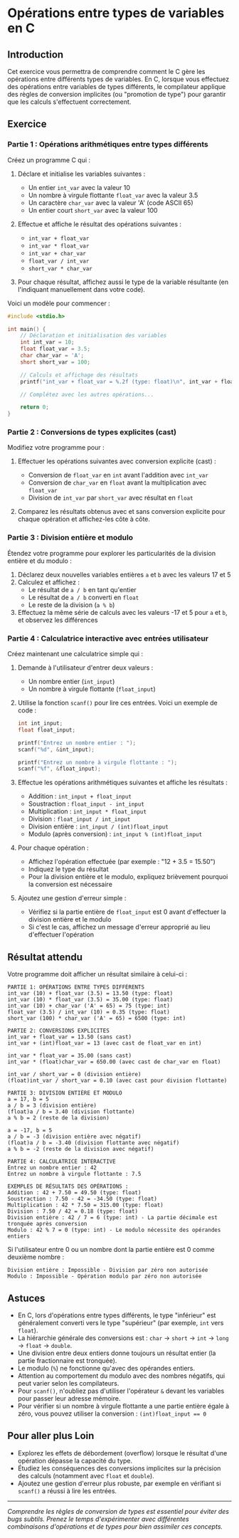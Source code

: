 # Opérations entre types de variables en C

## Introduction

Cet exercice vous permettra de comprendre comment le C gère les opérations entre différents types de variables. En C, lorsque vous effectuez des opérations entre variables de types différents, le compilateur applique des règles de conversion implicites (ou "promotion de type") pour garantir que les calculs s'effectuent correctement.

## Exercice

### Partie 1 : Opérations arithmétiques entre types différents

Créez un programme C qui :

1. Déclare et initialise les variables suivantes :

   - Un entier `int_var` avec la valeur 10
   - Un nombre à virgule flottante `float_var` avec la valeur 3.5
   - Un caractère `char_var` avec la valeur 'A' (code ASCII 65)
   - Un entier court `short_var` avec la valeur 100

2. Effectue et affiche le résultat des opérations suivantes :

   - `int_var + float_var`
   - `int_var * float_var`
   - `int_var + char_var`
   - `float_var / int_var`
   - `short_var * char_var`

3. Pour chaque résultat, affichez aussi le type de la variable résultante (en l'indiquant manuellement dans votre code).

Voici un modèle pour commencer :

```c
#include <stdio.h>

int main() {
    // Déclaration et initialisation des variables
    int int_var = 10;
    float float_var = 3.5;
    char char_var = 'A';
    short short_var = 100;

    // Calculs et affichage des résultats
    printf("int_var + float_var = %.2f (type: float)\n", int_var + float_var);

    // Complétez avec les autres opérations...

    return 0;
}
```

### Partie 2 : Conversions de types explicites (cast)

Modifiez votre programme pour :

1. Effectuer les opérations suivantes avec conversion explicite (cast) :

   - Conversion de `float_var` en `int` avant l'addition avec `int_var`
   - Conversion de `char_var` en `float` avant la multiplication avec `float_var`
   - Division de `int_var` par `short_var` avec résultat en `float`

2. Comparez les résultats obtenus avec et sans conversion explicite pour chaque opération et affichez-les côte à côte.

### Partie 3 : Division entière et modulo

Étendez votre programme pour explorer les particularités de la division entière et du modulo :

1. Déclarez deux nouvelles variables entières `a` et `b` avec les valeurs 17 et 5
2. Calculez et affichez :
   - Le résultat de `a / b` en tant qu'entier
   - Le résultat de `a / b` converti en `float`
   - Le reste de la division (`a % b`)
3. Effectuez la même série de calculs avec les valeurs -17 et 5 pour `a` et `b`, et observez les différences

### Partie 4 : Calculatrice interactive avec entrées utilisateur

Créez maintenant une calculatrice simple qui :

1. Demande à l'utilisateur d'entrer deux valeurs :

   - Un nombre entier (`int_input`)
   - Un nombre à virgule flottante (`float_input`)

2. Utilise la fonction `scanf()` pour lire ces entrées. Voici un exemple de code :

   ```c
   int int_input;
   float float_input;

   printf("Entrez un nombre entier : ");
   scanf("%d", &int_input);

   printf("Entrez un nombre à virgule flottante : ");
   scanf("%f", &float_input);
   ```

3. Effectue les opérations arithmétiques suivantes et affiche les résultats :

   - Addition : `int_input + float_input`
   - Soustraction : `float_input - int_input`
   - Multiplication : `int_input * float_input`
   - Division : `float_input / int_input`
   - Division entière : `int_input / (int)float_input`
   - Modulo (après conversion) : `int_input % (int)float_input`

4. Pour chaque opération :

   - Affichez l'opération effectuée (par exemple : "12 + 3.5 = 15.50")
   - Indiquez le type du résultat
   - Pour la division entière et le modulo, expliquez brièvement pourquoi la conversion est nécessaire

5. Ajoutez une gestion d'erreur simple :
   - Vérifiez si la partie entière de `float_input` est 0 avant d'effectuer la division entière et le modulo
   - Si c'est le cas, affichez un message d'erreur approprié au lieu d'effectuer l'opération

## Résultat attendu

Votre programme doit afficher un résultat similaire à celui-ci :

```
PARTIE 1: OPÉRATIONS ENTRE TYPES DIFFÉRENTS
int_var (10) + float_var (3.5) = 13.50 (type: float)
int_var (10) * float_var (3.5) = 35.00 (type: float)
int_var (10) + char_var ('A' = 65) = 75 (type: int)
float_var (3.5) / int_var (10) = 0.35 (type: float)
short_var (100) * char_var ('A' = 65) = 6500 (type: int)

PARTIE 2: CONVERSIONS EXPLICITES
int_var + float_var = 13.50 (sans cast)
int_var + (int)float_var = 13 (avec cast de float_var en int)

int_var * float_var = 35.00 (sans cast)
int_var * (float)char_var = 650.00 (avec cast de char_var en float)

int_var / short_var = 0 (division entière)
(float)int_var / short_var = 0.10 (avec cast pour division flottante)

PARTIE 3: DIVISION ENTIÈRE ET MODULO
a = 17, b = 5
a / b = 3 (division entière)
(float)a / b = 3.40 (division flottante)
a % b = 2 (reste de la division)

a = -17, b = 5
a / b = -3 (division entière avec négatif)
(float)a / b = -3.40 (division flottante avec négatif)
a % b = -2 (reste de la division avec négatif)

PARTIE 4: CALCULATRICE INTERACTIVE
Entrez un nombre entier : 42
Entrez un nombre à virgule flottante : 7.5

EXEMPLES DE RÉSULTATS DES OPÉRATIONS :
Addition : 42 + 7.50 = 49.50 (type: float)
Soustraction : 7.50 - 42 = -34.50 (type: float)
Multiplication : 42 * 7.50 = 315.00 (type: float)
Division : 7.50 / 42 = 0.18 (type: float)
Division entière : 42 / 7 = 6 (type: int) - La partie décimale est tronquée après conversion
Modulo : 42 % 7 = 0 (type: int) - Le modulo nécessite des opérandes entiers
```

Si l'utilisateur entre 0 ou un nombre dont la partie entière est 0 comme deuxième nombre :

```
Division entière : Impossible - Division par zéro non autorisée
Modulo : Impossible - Opération modulo par zéro non autorisée
```

## Astuces

- En C, lors d'opérations entre types différents, le type "inférieur" est généralement converti vers le type "supérieur" (par exemple, `int` vers `float`).
- La hiérarchie générale des conversions est : `char` → `short` → `int` → `long` → `float` → `double`.
- Une division entre deux entiers donne toujours un résultat entier (la partie fractionnaire est tronquée).
- Le modulo (`%`) ne fonctionne qu'avec des opérandes entiers.
- Attention au comportement du modulo avec des nombres négatifs, qui peut varier selon les compilateurs.
- Pour `scanf()`, n'oubliez pas d'utiliser l'opérateur `&` devant les variables pour passer leur adresse mémoire.
- Pour vérifier si un nombre à virgule flottante a une partie entière égale à zéro, vous pouvez utiliser la conversion : `(int)float_input == 0`

## Pour aller plus Loin

- Explorez les effets de débordement (overflow) lorsque le résultat d'une opération dépasse la capacité du type.
- Étudiez les conséquences des conversions implicites sur la précision des calculs (notamment avec `float` et `double`).
- Ajoutez une gestion d'erreur plus robuste, par exemple en vérifiant si `scanf()` a réussi à lire les entrées.

---

_Comprendre les règles de conversion de types est essentiel pour éviter des bugs subtils. Prenez le temps d'expérimenter avec différentes combinaisons d'opérations et de types pour bien assimiler ces concepts._
